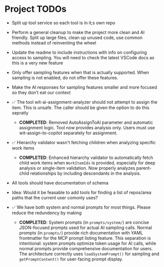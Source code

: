 # Project TODOs

- Split up tool service so each tool is in it;s own repo


- Perform a general cleanup to make the project more clean and AI friendly. Split up large files, clean up unused code, use common methods instead of reinventing the wheel

- Update the readme to include instructions with info on configuring access to sampling. You will need to check the latest VSCode docs as this is a very new feature

- Only offer sampling features when that is actually supported. When sampling is not enabled, do not offer these features.  

- Make the AI responses for sampling features smaller and more focused so they don't eat our context

- ✅ The tool wit-ai-assignment-analyzer should not attempt to assign the item. This is unsafe. The caller should be given the option to do this sepratly 
    - **COMPLETED**: Removed AutoAssignToAI parameter and automatic assignment logic. Tool now provides analysis only. Users must use wit-assign-to-copilot separately for assignment.

- ✅ Hierarchy validator wasn't fetching children when analyzing specific work items
    - **COMPLETED**: Enhanced hierarchy validator to automatically fetch child work items when `WorkItemIds` is provided, especially for deep analysis or single-item validation. Now properly analyzes parent-child relationships by including descendants in the analysis.

- All tools should have documentation of schema

- Idea: Would it be feasable to add tools for finding a list of repos/area paths that the current user comonly uses?

- ✅ We have both system and normal prompts for most things. Please reduce the redundency by making
    - **COMPLETED**: System prompts (in `prompts/system/`) are concise JSON-focused prompts used for actual AI sampling calls. Normal prompts (in `prompts/`) provide rich documentation with YAML frontmatter for the MCP prompt listing feature. This separation is intentional: system prompts optimize token usage for AI calls, while normal prompts provide comprehensive documentation for users. The architecture correctly uses `loadSystemPrompt()` for sampling and `getPromptContent()` for user-facing prompt display. 
